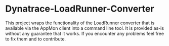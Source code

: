 # Dynatrace-LoadRunner-Converter

This project wraps the functionality of the LoadRunner converter that is available via the AppMon client into a command line tool. It is provided as-is without any guarantee that it works. If you encounter any problems feel free to fix them and to contribute.
